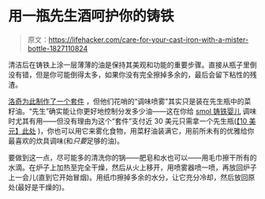 # 用一瓶先生酒呵护你的铸铁

> 原文：<https://lifehacker.com/care-for-your-cast-iron-with-a-mister-bottle-1827110824>

清洁后在铸铁上涂一层薄薄的油是保持其美观和功能的重要步骤。直接从瓶子里倒没有错，但是你可能倒得太多，如果你没有完全擦掉多余的，最后会留下粘性的残渣。



[洛奇为此制作了一个套件](https://www.amazon.com/Lodge-Seasoned-Cast-Handle-Holder/dp/B01N20M549/?asc_campaign=InlineText&asc_refurl=https://lifehacker.com/care-for-your-cast-iron-with-a-mister-bottle-1827110824&asc_source=&tag=kinjalifehackerlink-20) ，但他们花哨的“调味喷雾”其实只是装在先生瓶中的菜籽油。“先生”确实能让你更好地控制分发多少油——这在你给 [smol 铸铁婴儿](https://lifehacker.com/you-need-a-mini-cast-iron-pan-1822741657) 调味时尤其有用——但没有理由为这个“套件”支付近 30 美元只需拿一个先生瓶([【10 美元】此处](https://www.amazon.com/Misto-Gourmet-Brushed-Aluminum-Sprayer/dp/B00004SPZV/ref=as_at/?asc_campaign=InlineText&asc_refurl=https://lifehacker.com/care-for-your-cast-iron-with-a-mister-bottle-1827110824&asc_source=&creativeASIN=B00004SPZV&ie=UTF8&imprToken=c9dO5v8qfXchOJkMdppNYw&linkCode=w61&qid=1242243332&s=home-garden&slotNum=0&sr=8-1&tag=kinjalifehackerlink-20) )，你也可以用它来雾化食物，用菜籽油装满它，用前所未有的优雅给你最喜欢的炊具调味(和*只要*足够的油)。

要做到这一点，尽可能多的清洗你的锅——肥皂和水也可以——用毛巾擦干所有的水滴。在炉子上加热至完全干燥，然后从火上移开，用喷雾器喷一喷，再放回炉子上一会儿(直到它开始冒烟)。用纸巾擦掉多余的水分，让它充分冷却，然后放回原处(最好是干燥的)。